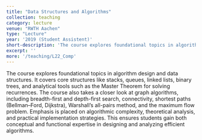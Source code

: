 ```yaml
---
title: "Data Structures and Algorithms"
collection: teaching
category: lecture
venue: "RWTH Aachen"
type: "Lecture"
year: '2019 (Student Assistent)'
short-description: 'The course explores foundational topics in algorithm design and data structures. It covers core structures like stacks, queues, linked lists, binary trees, and analytical tools such as the Master Theorem for solving recurrences.'
excerpt: ''
more: '/teaching/L22_Comp'
---
```


The course explores foundational topics in algorithm design and data structures. It covers core structures like stacks, queues, linked lists, binary trees, and analytical tools such as the Master Theorem for solving recurrences. The course also takes a closer look at graph algorithms, including breadth-first and depth-first search, connectivity, shortest paths (Bellman–Ford, Dijkstra), Warshall’s all-pairs method, and the maximum flow problem. Emphasis is placed on algorithmic complexity, theoretical analysis, and practical implementation strategies. This ensures students gain both conceptual and functional expertise in designing and analyzing efficient algorithms.
